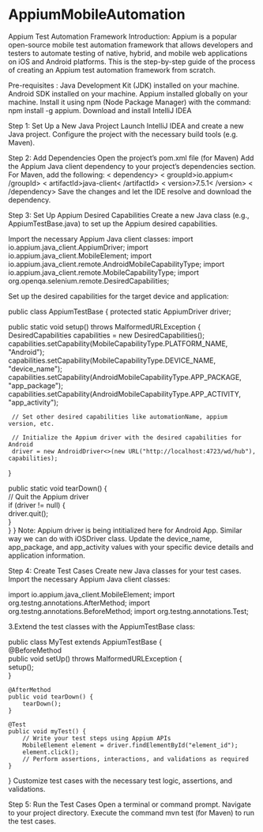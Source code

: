 # AppiumMobileAutomation
Appium Test Automation Framework
Introduction: Appium is a popular open-source mobile test automation framework that allows developers and testers to automate testing of native, hybrid, and mobile web applications on iOS and Android platforms. This is the step-by-step guide of the process of creating an Appium test automation framework from scratch.

Pre-requisites :
Java Development Kit (JDK) installed on your machine.
Android SDK installed on your machine.
Appium installed globally on your machine. Install it using npm (Node Package Manager) with the command: npm install -g appium.
Download and install IntelliJ IDEA

Step 1: Set Up a New Java Project
Launch IntelliJ IDEA and create a new Java project.
Configure the project with the necessary build tools (e.g. Maven).

Step 2: Add Dependencies
Open the project’s pom.xml file (for Maven)
Add the Appium Java client dependency to your project’s dependencies section. For Maven, add the following:
< dependency>
< groupId>io.appium< /groupId>
< artifactId>java-client< /artifactId>
< version>7.5.1< /version>
< /dependency>
Save the changes and let the IDE resolve and download the dependency.

Step 3: Set Up Appium Desired Capabilities
Create a new Java class (e.g., AppiumTestBase.java) to set up the Appium desired capabilities.

Import the necessary Appium Java client classes:
import io.appium.java_client.AppiumDriver;
import io.appium.java_client.MobileElement;
import io.appium.java_client.remote.AndroidMobileCapabilityType;
import io.appium.java_client.remote.MobileCapabilityType;
import org.openqa.selenium.remote.DesiredCapabilities;

Set up the desired capabilities for the target device and application:

public class AppiumTestBase {
protected static AppiumDriver driver;

 public static void setup() throws MalformedURLException {  
     DesiredCapabilities capabilities = new DesiredCapabilities();  
     capabilities.setCapability(MobileCapabilityType.PLATFORM_NAME, "Android");  
     capabilities.setCapability(MobileCapabilityType.DEVICE_NAME, "device_name");  
     capabilities.setCapability(AndroidMobileCapabilityType.APP_PACKAGE, "app_package");  
     capabilities.setCapability(AndroidMobileCapabilityType.APP_ACTIVITY, "app_activity");  

     // Set other desired capabilities like automationName, appium version, etc.  

     // Initialize the Appium driver with the desired capabilities for Android  
     driver = new AndroidDriver<>(new URL("http://localhost:4723/wd/hub"), capabilities);  
 }  

 public static void tearDown() {  
     // Quit the Appium driver  
     if (driver != null) {  
         driver.quit();  
     }  
 }      }
Note: Appium driver is being intitialized here for Android App. Similar way we can do with iOSDriver class. Update the device_name, app_package, and app_activity values with your specific device details and application information.

Step 4: Create Test Cases
Create new Java classes for your test cases.
Import the necessary Appium Java client classes:

import io.appium.java_client.MobileElement;
import org.testng.annotations.AfterMethod;
import org.testng.annotations.BeforeMethod;
import org.testng.annotations.Test;

3.Extend the test classes with the AppiumTestBase class:

public class MyTest extends AppiumTestBase {  
    @BeforeMethod  
    public void setUp() throws MalformedURLException {  
        setup();  
    }  
  
    @AfterMethod  
    public void tearDown() {  
        tearDown();  
    }  
  
    @Test  
    public void myTest() {  
        // Write your test steps using Appium APIs  
        MobileElement element = driver.findElementById("element_id");  
        element.click();  
        // Perform assertions, interactions, and validations as required  
    }  
}
Customize test cases with the necessary test logic, assertions, and validations.

Step 5: Run the Test Cases
Open a terminal or command prompt.
Navigate to your project directory.
Execute the command mvn test (for Maven) to run the test cases.

